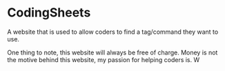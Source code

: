 # CodingSheets
A website that is used to allow coders to find a tag/command they want to use. 

One thing to note, this website will always be free of charge. Money is not the motive behind this website, my passion for helping coders is. W
